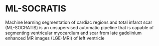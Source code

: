 # ML-SOCRATIS
Machine learning segmentation of cardiac regions and total infarct scar (ML-SOCRATIS) is an unsupervised automatic pipeline that is capable of segmenting ventricular myocardium and scar from late gadolinium enhanced MR images (LGE-MRI) of left ventricle
